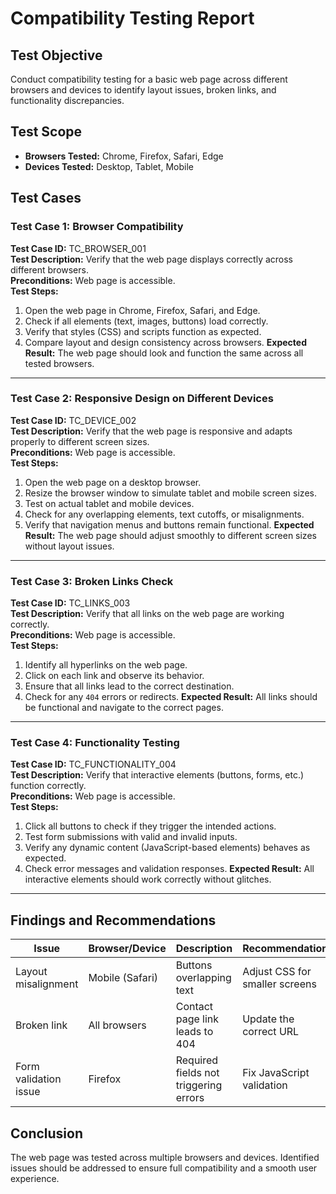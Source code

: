 # Compatibility Testing Report

## Test Objective
Conduct compatibility testing for a basic web page across different browsers and devices to identify layout issues, broken links, and functionality discrepancies.

## Test Scope
- **Browsers Tested:** Chrome, Firefox, Safari, Edge
- **Devices Tested:** Desktop, Tablet, Mobile

## Test Cases

### **Test Case 1: Browser Compatibility**
**Test Case ID:** TC_BROWSER_001  
**Test Description:** Verify that the web page displays correctly across different browsers.  
**Preconditions:** Web page is accessible.  
**Test Steps:**  
1. Open the web page in Chrome, Firefox, Safari, and Edge.
2. Check if all elements (text, images, buttons) load correctly.
3. Verify that styles (CSS) and scripts function as expected.
4. Compare layout and design consistency across browsers.
**Expected Result:** The web page should look and function the same across all tested browsers.

---

### **Test Case 2: Responsive Design on Different Devices**
**Test Case ID:** TC_DEVICE_002  
**Test Description:** Verify that the web page is responsive and adapts properly to different screen sizes.  
**Preconditions:** Web page is accessible.  
**Test Steps:**  
1. Open the web page on a desktop browser.
2. Resize the browser window to simulate tablet and mobile screen sizes.
3. Test on actual tablet and mobile devices.
4. Check for any overlapping elements, text cutoffs, or misalignments.
5. Verify that navigation menus and buttons remain functional.
**Expected Result:** The web page should adjust smoothly to different screen sizes without layout issues.

---

### **Test Case 3: Broken Links Check**
**Test Case ID:** TC_LINKS_003  
**Test Description:** Verify that all links on the web page are working correctly.  
**Preconditions:** Web page is accessible.  
**Test Steps:**  
1. Identify all hyperlinks on the web page.
2. Click on each link and observe its behavior.
3. Ensure that all links lead to the correct destination.
4. Check for any `404` errors or redirects.
**Expected Result:** All links should be functional and navigate to the correct pages.

---

### **Test Case 4: Functionality Testing**
**Test Case ID:** TC_FUNCTIONALITY_004  
**Test Description:** Verify that interactive elements (buttons, forms, etc.) function correctly.  
**Preconditions:** Web page is accessible.  
**Test Steps:**  
1. Click all buttons to check if they trigger the intended actions.
2. Test form submissions with valid and invalid inputs.
3. Verify any dynamic content (JavaScript-based elements) behaves as expected.
4. Check error messages and validation responses.
**Expected Result:** All interactive elements should work correctly without glitches.

---

## Findings and Recommendations
| Issue | Browser/Device | Description | Recommendation |
|--------|----------------|-------------|----------------|
| Layout misalignment | Mobile (Safari) | Buttons overlapping text | Adjust CSS for smaller screens |
| Broken link | All browsers | Contact page link leads to 404 | Update the correct URL |
| Form validation issue | Firefox | Required fields not triggering errors | Fix JavaScript validation |

## Conclusion
The web page was tested across multiple browsers and devices. Identified issues should be addressed to ensure full compatibility and a smooth user experience.
